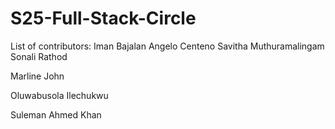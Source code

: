 # S25-Full-Stack-Circle

List of contributors:
Iman Bajalan
Angelo Centeno
Savitha Muthuramalingam
Sonali Rathod

Marline John

Oluwabusola Ilechukwu

Suleman Ahmed Khan
